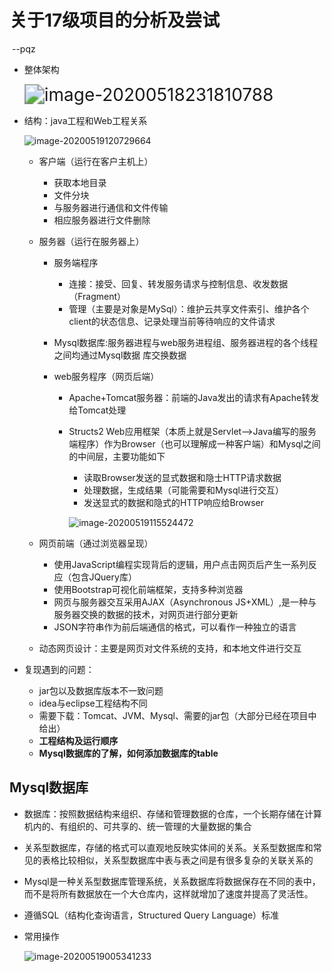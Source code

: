 # 关于17级项目的分析及尝试

​																																												--pqz

* 整体架构

  <img src="C:\Users\dell\AppData\Roaming\Typora\typora-user-images\image-20200518231810788.png" alt="image-20200518231810788" style="zoom:200%;" />

* 结构：java工程和Web工程关系

  ![image-20200519120729664](C:\Users\dell\AppData\Roaming\Typora\typora-user-images\image-20200519120729664.png)

  * 客户端（运行在客户主机上）

    * 获取本地目录
    * 文件分块
    * 与服务器进行通信和文件传输
    * 相应服务器进行文件删除

  * 服务器（运行在服务器上）

    * 服务端程序

      * 连接：接受、回复、转发服务请求与控制信息、收发数据（Fragment）
      * 管理（主要是对象是MySql）：维护云共享文件索引、维护各个client的状态信息、记录处理当前等待响应的文件请求

    * Mysql数据库:服务器进程与web服务进程组、服务器进程的各个线程之间均通过Mysql数据
      库交换数据  

    * web服务程序（网页后端）

      * Apache+Tomcat服务器：前端的Java发出的请求有Apache转发给Tomcat处理

      * Structs2 Web应用框架（本质上就是Servlet–>Java编写的服务端程序）作为Browser（也可以理解成一种客户端）和Mysql之间的中间层，主要功能如下

        * 读取Browser发送的显式数据和隐士HTTP请求数据
        * 处理数据，生成结果（可能需要和Mysql进行交互）
        * 发送显式的数据和隐式的HTTP响应给Browser

        ![image-20200519115524472](C:\Users\dell\AppData\Roaming\Typora\typora-user-images\image-20200519115524472.png)

  * 网页前端（通过浏览器呈现）

    * 使用JavaScript编程实现背后的逻辑，用户点击网页后产生一系列反应（包含JQuery库）
    * 使用Bootstrap可视化前端框架，支持多种浏览器
    * 网页与服务器交互采用AJAX（Asynchronous JS+XML）,是一种与服务器交换的数据的技术，对网页进行部分更新
    * JSON字符串作为前后端通信的格式，可以看作一种独立的语言

  * 动态网页设计：主要是网页对文件系统的支持，和本地文件进行交互

* 复现遇到的问题：

  * jar包以及数据库版本不一致问题
  * idea与eclipse工程结构不同
  * 需要下载：Tomcat、JVM、Mysql、需要的jar包（大部分已经在项目中给出）
  * **工程结构及运行顺序**
  * **Mysql数据库的了解，如何添加数据库的table**

## Mysql数据库

* 数据库：按照数据结构来组织、存储和管理数据的仓库，一个长期存储在计算机内的、有组织的、可共享的、统一管理的大量数据的集合
* 关系型数据库，存储的格式可以直观地反映实体间的关系。关系型数据库和常见的表格比较相似，关系型数据库中表与表之间是有很多复杂的关联关系的

* Mysql是一种关系型数据库管理系统，关系数据库将数据保存在不同的表中，而不是将所有数据放在一个大仓库内，这样就增加了速度并提高了灵活性。
* 遵循SQL（结构化查询语言，Structured Query Language）标准

* 常用操作

  ![image-20200519005341233](C:\Users\dell\AppData\Roaming\Typora\typora-user-images\image-20200519005341233.png)

  

 